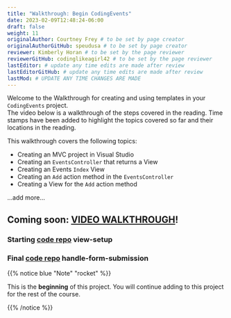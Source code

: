 ```yaml
---
title: "Walkthrough: Begin CodingEvents"
date: 2023-02-09T12:48:24-06:00
draft: false
weight: 11
originalAuthor: Courtney Frey # to be set by page creator
originalAuthorGitHub: speudusa # to be set by page creator
reviewer: Kimberly Horan # to be set by the page reviewer
reviewerGitHub: codinglikeagirl42 # to be set by the page reviewer
lastEditor: # update any time edits are made after review
lastEditorGitHub: # update any time edits are made after review
lastMod: # UPDATE ANY TIME CHANGES ARE MADE
---
```


Welcome to the Walkthrough for creating and using templates in your `CodingEvents` project.  
The video below is a walkthrough of the steps covered in the reading.  Time stamps have been added to highlight the topics covered so far and their locations in the reading.

This walkthrough covers the following topics:
- Creating an MVC project in Visual Studio 
- Creating an `EventsController` that returns a View
- Creating an Events `Index` View
- Creating an `Add` action method in the `EventsController`
- Creating a View for the `Add` action method

...add more...





## Coming soon: [VIDEO WALKTHROUGH](LINK)!

### Starting [code repo](LINK) view-setup

### Final [code repo](LINK) handle-form-submission

{{% notice blue "Note" "rocket" %}}

This is the **beginning** of this project.  You will continue adding to this project for the rest of the course.  

{{% /notice %}}

